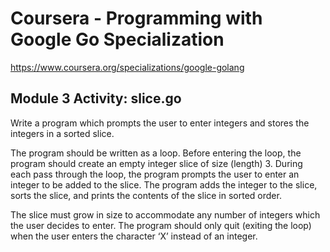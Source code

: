 # Coursera - Programming with Google Go Specialization

https://www.coursera.org/specializations/google-golang


## Module 3 Activity: slice.go

Write a program which prompts the user to enter integers and stores the integers in a sorted slice.

The program should be written as a loop. Before entering the loop, the program should create an empty integer slice of size (length) 3. During each pass through the loop, the program prompts the user to enter an integer to be added to the slice. The program adds the integer to the slice, sorts the slice, and prints the contents of the slice in sorted order.

The slice must grow in size to accommodate any number of integers which the user decides to enter. The program should only quit (exiting the loop) when the user enters the character ‘X’ instead of an integer.
